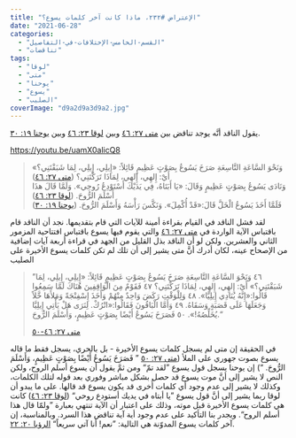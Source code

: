 ```yaml
---
title: "الإعتراض #٢٣٢، ماذا كانت آخر كلمات يسوع؟"
date: "2021-06-28"
categories:
  - "القسم-الخامس-الإختلافات-في-التفاصيل"
  - "تناقضات"
tags:
  - "لوقا"
  - "متى"
  - "يوحنا"
  - "يسوع"
  - "الصليب"
coverImage: "d9a2d9a3d9a2.jpg"
---
```


يقول الناقد أنَّه يوجد تناقض بين [متى ٢٧: ٤٦](https://my.bible.com/bible/101/MAT.27.46) وبين [لوقا ٢٣: ٤٦](https://my.bible.com/bible/101/luK.23.46) وبين [يوحنا ١٩: ٣٠](https://my.bible.com/bible/101/JHN.19.30).

https://youtu.be/uamX0alicQ8

> وَنَحْوَ السَّاعَةِ التَّاسِعَةِ صَرَخَ يَسُوعُ بِصَوْتٍ عَظِيمٍ قَائِلاً: «إِيلِي، إِيلِي، لِمَا شَبَقْتَنِي؟» أَيْ: إِلهِي، إِلهِي، لِمَاذَا تَرَكْتَنِي؟ ([متى ٢٧: ٤٦](https://my.bible.com/bible/101/MAT.27.46))  
> وَنَادَى يَسُوعُ بِصَوْتٍ عَظِيمٍ وَقَالَ: «يَا أَبَتَاهُ، فِي يَدَيْكَ أَسْتَوْدِعُ رُوحِي». وَلَمَّا قَالَ هذَا أَسْلَمَ الرُّوحَ. ([لوقا ٢٣: ٤٦](https://my.bible.com/bible/101/luK.23.46))  
> فَلَمَّا أَخَذَ يَسُوعُ الْخَلَّ قَالَ:«قَدْ أُكْمِلَ». وَنَكَّسَ رَأْسَهُ وَأَسْلَمَ الرُّوحَ. ([يوحنا ١٩: ٣٠](https://my.bible.com/bible/101/JHN.19.30))

لقد فشل الناقد في القيام بقراءة أمينة للآيات التي قام بتقديمها. نجد أن الناقد قام باقتباس الآية الواردة في [متى ٢٧: ٤٦](https://my.bible.com/bible/101/MAT.27.46) والتي يقوم فيها يسوع باقتباس افتتاحية المزمور الثاني والعشرين. ولكن لو أن الناقد بذل القليل من الجهد في قراءة أربعة آيات إضافية من الإصحاح عينه، لكان أدرك أنَّ متى يشير إلى أن تلك لم تكن كلمات يسوع الأخيرة على الصليب

> ”٤٦ وَنَحْوَ السَّاعَةِ التَّاسِعَةِ صَرَخَ يَسُوعُ بِصَوْتٍ عَظِيمٍ قَائِلاً: «إِيلِي، إِيلِي، لِمَا شَبَقْتَنِي؟» أَيْ: إِلهِي، إِلهِي، لِمَاذَا تَرَكْتَنِي؟ ٤٧ فَقَوْمٌ مِنَ الْوَاقِفِينَ هُنَاكَ لَمَّا سَمِعُوا قَالُوا:«إِنَّهُ يُنَادِي إِيلِيَّا». ٤٨ وَلِلْوَقْتِ رَكَضَ وَاحِدٌ مِنْهُمْ وَأَخَذَ إِسْفِنْجَةً وَمَلأَهَا خَّلاً وَجَعَلَهَا عَلَى قَصَبَةٍ وَسَقَاهُ. ٤٩ وَأَمَّا الْبَاقُونَ فَقَالُوا:«اتْرُكْ. لِنَرَى هَلْ يَأْتِي إِيلِيَّا يُخَلِّصُهُ!». ٥٠ فَصَرَخَ يَسُوعُ أَيْضًا بِصَوْتٍ عَظِيمٍ، وَأَسْلَمَ الرُّوحَ.“
>
> [متى ٢٧: ٤٦-٥٠](https://my.bible.com/bible/101/MAT.27.46-50)

في الحقيقة إن متى لم يسجل كلمات يسوع الأخيرة - بل بالحري، يسجل فقط ما قاله يسوع بصوت جهوري على الملأ ([متى ٢٧: ٥٠](https://my.bible.com/bible/101/MAT.27.50) ” فَصَرَخَ يَسُوعُ أَيْضًا بِصَوْتٍ عَظِيمٍ، وَأَسْلَمَ الرُّوحَ. “) إن يوحنا يسجل قول يسوع ”لقد تمّ“ ومن ثمَّ يقول أن يسوع أسلم الروح، ولكن النص لا يشير إلى أنَّ موت يسوع قد حصل بشكل مباشر وفوري بعد قوله لتلك الكلمات، وكذلك لا يشير إلى عدم وجود أي كلمات أُخرى قد يكون يسوع قد قالها. على ما يبدو أن لوقا ربما يشير إلى أنَّ قول يسوع ”يا أبتاه في يديك أستودع روحي“ ([لوقا ٢٣: ٤٦](https://my.bible.com/bible/101/luK.23.46)) كانت هي كلمات يسوع الأخيرة قبل موته، وذلك على اعتبار أن الآية تنتهي بعبارة ”ولمّا قال هذا أسلم الروح“. ويجدر بنا التأكيد على عدم وجود أية آية تناقض هذا السرد. وبالمناسبة، إن آخر كلمات يسوع المدوّنة هي التالية: ”نعم! أنا آتي سريعاً“ [الرؤيا ٢٠: ٢٢](https://my.bible.com/bible/101/reV.20.22).
